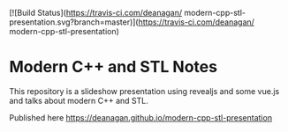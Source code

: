 [![Build Status](https://travis-ci.com/deanagan/ modern-cpp-stl-presentation.svg?branch=master)](https://travis-ci.com/deanagan/ modern-cpp-stl-presentation)

# Modern C++ and STL Notes
This repository is a slideshow presentation using revealjs and some vue.js and talks about modern C++ and STL.

Published here https://deanagan.github.io/modern-cpp-stl-presentation
